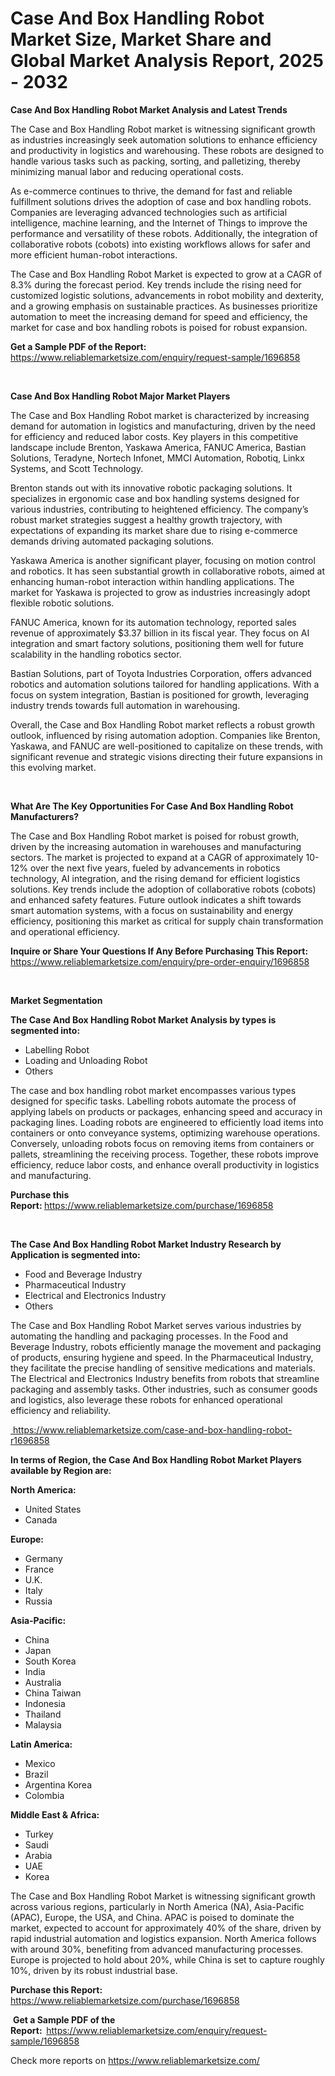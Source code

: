 <p><h1>Case And Box Handling Robot Market Size, Market Share and Global Market Analysis Report, 2025 - 2032</h1></p><p><strong>Case And Box Handling Robot Market Analysis and Latest Trends</strong></p>
<p><p>The Case and Box Handling Robot market is witnessing significant growth as industries increasingly seek automation solutions to enhance efficiency and productivity in logistics and warehousing. These robots are designed to handle various tasks such as packing, sorting, and palletizing, thereby minimizing manual labor and reducing operational costs.</p><p>As e-commerce continues to thrive, the demand for fast and reliable fulfillment solutions drives the adoption of case and box handling robots. Companies are leveraging advanced technologies such as artificial intelligence, machine learning, and the Internet of Things to improve the performance and versatility of these robots. Additionally, the integration of collaborative robots (cobots) into existing workflows allows for safer and more efficient human-robot interactions.</p><p>The Case and Box Handling Robot Market is expected to grow at a CAGR of 8.3% during the forecast period. Key trends include the rising need for customized logistic solutions, advancements in robot mobility and dexterity, and a growing emphasis on sustainable practices. As businesses prioritize automation to meet the increasing demand for speed and efficiency, the market for case and box handling robots is poised for robust expansion.</p></p>
<p><strong>Get a Sample PDF of the Report:&nbsp;</strong> <a href="https://www.reliablemarketsize.com/enquiry/request-sample/1696858?utm_campaign=2952&utm_medium=2&utm_source=Github&utm_content=ia&utm_term=27032025&utm_id=case-and-box-handling-robot">https://www.reliablemarketsize.com/enquiry/request-sample/1696858</a></p>
<p>&nbsp;</p>
<p><strong>Case And Box Handling Robot Major Market Players</strong></p>
<p><p>The Case and Box Handling Robot market is characterized by increasing demand for automation in logistics and manufacturing, driven by the need for efficiency and reduced labor costs. Key players in this competitive landscape include Brenton, Yaskawa America, FANUC America, Bastian Solutions, Teradyne, Nortech Infonet, MMCI Automation, Robotiq, Linkx Systems, and Scott Technology.</p><p>Brenton stands out with its innovative robotic packaging solutions. It specializes in ergonomic case and box handling systems designed for various industries, contributing to heightened efficiency. The company’s robust market strategies suggest a healthy growth trajectory, with expectations of expanding its market share due to rising e-commerce demands driving automated packaging solutions.</p><p>Yaskawa America is another significant player, focusing on motion control and robotics. It has seen substantial growth in collaborative robots, aimed at enhancing human-robot interaction within handling applications. The market for Yaskawa is projected to grow as industries increasingly adopt flexible robotic solutions.</p><p>FANUC America, known for its automation technology, reported sales revenue of approximately $3.37 billion in its fiscal year. They focus on AI integration and smart factory solutions, positioning them well for future scalability in the handling robotics sector.</p><p>Bastian Solutions, part of Toyota Industries Corporation, offers advanced robotics and automation solutions tailored for handling applications. With a focus on system integration, Bastian is positioned for growth, leveraging industry trends towards full automation in warehousing.</p><p>Overall, the Case and Box Handling Robot market reflects a robust growth outlook, influenced by rising automation adoption. Companies like Brenton, Yaskawa, and FANUC are well-positioned to capitalize on these trends, with significant revenue and strategic visions directing their future expansions in this evolving market.</p></p>
<p>&nbsp;</p>
<p><strong>What Are The Key Opportunities For Case And Box Handling Robot Manufacturers?</strong></p>
<p><p>The Case and Box Handling Robot market is poised for robust growth, driven by the increasing automation in warehouses and manufacturing sectors. The market is projected to expand at a CAGR of approximately 10-12% over the next five years, fueled by advancements in robotics technology, AI integration, and the rising demand for efficient logistics solutions. Key trends include the adoption of collaborative robots (cobots) and enhanced safety features. Future outlook indicates a shift towards smart automation systems, with a focus on sustainability and energy efficiency, positioning this market as critical for supply chain transformation and operational efficiency.</p></p>
<p><strong>Inquire or Share Your Questions If Any Before Purchasing This Report:</strong> <a href="https://www.reliablemarketsize.com/enquiry/pre-order-enquiry/1696858?utm_campaign=2952&utm_medium=2&utm_source=Github&utm_content=ia&utm_term=27032025&utm_id=case-and-box-handling-robot">https://www.reliablemarketsize.com/enquiry/pre-order-enquiry/1696858</a></p>
<p>&nbsp;</p>
<p><strong>Market Segmentation</strong></p>
<p><strong>The Case And Box Handling Robot Market Analysis by types is segmented into:</strong></p>
<p><ul><li>Labelling Robot</li><li>Loading and Unloading Robot</li><li>Others</li></ul></p>
<p><p>The case and box handling robot market encompasses various types designed for specific tasks. Labelling robots automate the process of applying labels on products or packages, enhancing speed and accuracy in packaging lines. Loading robots are engineered to efficiently load items into containers or onto conveyance systems, optimizing warehouse operations. Conversely, unloading robots focus on removing items from containers or pallets, streamlining the receiving process. Together, these robots improve efficiency, reduce labor costs, and enhance overall productivity in logistics and manufacturing.</p></p>
<p><strong>Purchase this Report:&nbsp;</strong><a href="https://www.reliablemarketsize.com/purchase/1696858?utm_campaign=2952&utm_medium=2&utm_source=Github&utm_content=ia&utm_term=27032025&utm_id=case-and-box-handling-robot">https://www.reliablemarketsize.com/purchase/1696858</a></p>
<p>&nbsp;</p>
<p><strong>The Case And Box Handling Robot Market Industry Research by Application is segmented into:</strong></p>
<p><ul><li>Food and Beverage Industry</li><li>Pharmaceutical Industry</li><li>Electrical and Electronics Industry</li><li>Others</li></ul></p>
<p><p>The Case and Box Handling Robot Market serves various industries by automating the handling and packaging processes. In the Food and Beverage Industry, robots efficiently manage the movement and packaging of products, ensuring hygiene and speed. In the Pharmaceutical Industry, they facilitate the precise handling of sensitive medications and materials. The Electrical and Electronics Industry benefits from robots that streamline packaging and assembly tasks. Other industries, such as consumer goods and logistics, also leverage these robots for enhanced operational efficiency and reliability.</p></p>
<p><a href="https://www.reliablemarketsize.com/case-and-box-handling-robot-r1696858?utm_campaign=2952&utm_medium=2&utm_source=Github&utm_content=ia&utm_term=27032025&utm_id=case-and-box-handling-robot">&nbsp;https://www.reliablemarketsize.com/case-and-box-handling-robot-r1696858</a></p>
<p><strong>In terms of Region, the Case And Box Handling Robot Market Players available by Region are:</strong></p>
<p>
    <p> <strong> North America: </strong>
        <ul>
            <li>United States</li>
            <li>Canada</li>
        </ul>
        </p> 
    <p> <strong> Europe: </strong>
        <ul>
            <li>Germany</li>
            <li>France</li>
            <li>U.K.</li>
            <li>Italy</li>
            <li>Russia</li>
        </ul>
        </p> 
    <p> <strong> Asia-Pacific: </strong>
        <ul>
            <li>China</li>
            <li>Japan</li>
            <li>South Korea</li>
            <li>India</li>
            <li>Australia</li>
            <li>China Taiwan</li>
            <li>Indonesia</li>
            <li>Thailand</li>
            <li>Malaysia</li>
        </ul>
        </p> 
    <p> <strong> Latin America: </strong>
        <ul>
            <li>Mexico</li>
            <li>Brazil</li>
            <li>Argentina Korea</li>
            <li>Colombia</li>
        </ul>
        </p> 
    <p> <strong> Middle East & Africa: </strong>
        <ul>
            <li>Turkey</li>
            <li>Saudi</li>
            <li>Arabia</li>
            <li>UAE</li>
            <li>Korea</li>
        </ul>
    </p>
    </p>
<p><p>The Case and Box Handling Robot Market is witnessing significant growth across various regions, particularly in North America (NA), Asia-Pacific (APAC), Europe, the USA, and China. APAC is poised to dominate the market, expected to account for approximately 40% of the share, driven by rapid industrial automation and logistics expansion. North America follows with around 30%, benefiting from advanced manufacturing processes. Europe is projected to hold about 20%, while China is set to capture roughly 10%, driven by its robust industrial base.</p></p>
<p><strong>Purchase this Report: </strong><a href="https://www.reliablemarketsize.com/purchase/1696858?utm_campaign=2952&utm_medium=2&utm_source=Github&utm_content=ia&utm_term=27032025&utm_id=case-and-box-handling-robot">https://www.reliablemarketsize.com/purchase/1696858</a></p>
<p>&nbsp;<strong>Get a Sample PDF of the Report:&nbsp;&nbsp;</strong><a href="https://www.reliablemarketsize.com/enquiry/request-sample/1696858?utm_campaign=2952&utm_medium=2&utm_source=Github&utm_content=ia&utm_term=27032025&utm_id=case-and-box-handling-robot">https://www.reliablemarketsize.com/enquiry/request-sample/1696858</a></p>
<p><strong></strong></p>
<p>Check more reports on <a href="https://www.reliablemarketsize.com/?utm_campaign=2952&utm_medium=2&utm_source=Github&utm_content=ia&utm_term=27032025&utm_id=case-and-box-handling-robot">https://www.reliablemarketsize.com/</a></p>